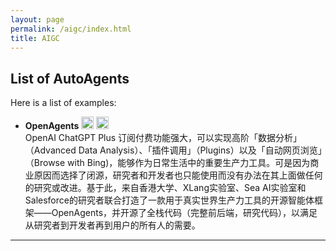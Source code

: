 ```yaml
---
layout: page
permalink: /aigc/index.html
title: AIGC
---
```


## List of AutoAgents



Here is a list of examples:<br>

- **OpenAgents** <a href="https://github.com/xlang-ai/OpenAgents"><img src="https://www.pngrepo.com/png/373139/180/social-github.png" width="20" height="20"></a>  <a href="https://chat.xlang.ai/"><img src="https://www.xlang.ai/icons/logo.svg" width="20" height="20"></a>  <br>OpenAI ChatGPT Plus 订阅付费功能强大，可以实现高阶「数据分析」（Advanced Data Analysis）、「插件调用」（Plugins）以及「自动网页浏览」（Browse with Bing)，能够作为日常生活中的重要生产力工具。可是因为商业原因而选择了闭源，研究者和开发者也只能使用而没有办法在其上面做任何的研究或改进。基于此，来自香港大学、XLang实验室、Sea AI实验室和Salesforce的研究者联合打造了一款用于真实世界生产力工具的开源智能体框架——OpenAgents，并开源了全栈代码（完整前后端，研究代码），以满足从研究者到开发者再到用户的所有人的需要。
---
